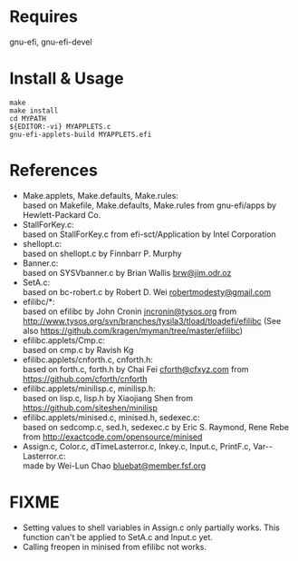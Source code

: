 Requires
========
gnu-efi, gnu-efi-devel

Install & Usage
===============
	make
	make install
	cd MYPATH
	${EDITOR:-vi} MYAPPLETS.c
	gnu-efi-applets-build MYAPPLETS.efi

References
==========
* Make.applets, Make.defaults, Make.rules:  
based on Makefile, Make.defaults, Make.rules from gnu-efi/apps by Hewlett-Packard Co.
* StallForKey.c:  
based on StallForKey.c from efi-sct/Application by Intel Corporation
* shellopt.c:  
based on shellopt.c by Finnbarr P. Murphy
* Banner.c:  
based on SYSVbanner.c by Brian Wallis <brw@jim.odr.oz>
* SetA.c:  
based on bc-robert.c by Robert D. Wei <robertmodesty@gmail.com>
* efilibc/*:  
based on efilibc by John Cronin <jncronin@tysos.org> from
http://www.tysos.org/svn/branches/tysila3/tload/tloadefi/efilibc
(See also https://github.com/kragen/myman/tree/master/efilibc)
* efilibc.applets/Cmp.c:  
based on cmp.c by Ravish Kg
* efilibc.applets/cnforth.c, cnforth.h:  
based on forth.c, forth.h by Chai Fei <cforth@cfxyz.com> from https://github.com/cforth/cnforth
* efilibc.applets/minilisp.c, minilisp.h:  
based on lisp.c, lisp.h by Xiaojiang Shen from https://github.com/siteshen/minilisp
* efilibc.applets/minised.c, minised.h, sedexec.c:  
based on sedcomp.c, sed.h, sedexec.c by Eric S. Raymond, Rene Rebe from http://exactcode.com/opensource/minised
* Assign.c, Color.c, dTimeLasterror.c, Inkey.c, Input.c, PrintF.c, Var--Lasterror.c:  
made by Wei-Lun Chao <bluebat@member.fsf.org>

FIXME
=====
* Setting values to shell variables in Assign.c only partially works.
This function can't be applied to SetA.c and Input.c yet.
* Calling freopen in minised from efilibc not works.
